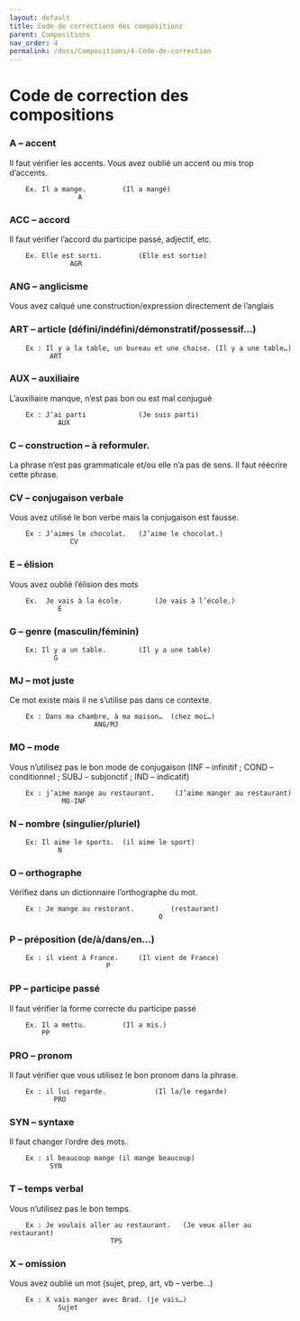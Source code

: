```yaml
---
layout: default
title: Code de corrections des compositions
parent: Compositions
nav_order: 4
permalink: /docs/Compositions/4-Code-de-correction
---
```


# Code de correction des compositions

###  A – accent
Il faut vérifier les accents. Vous avez oublié un accent ou mis trop d’accents.

		Ex. Il a mange.			(Il a mangé)
			         A

### ACC – accord
Il faut vérifier l’accord du participe passé, adjectif, etc.

		Ex. Elle est sorti.			(Elle est sortie) 
			       AGR

### ANG – anglicisme
Vous avez calqué une construction/expression directement de l’anglais

### ART – article (défini/indéfini/démonstratif/possessif…)
		
		Ex : Il y a la table, un bureau et une chaise. (Il y a une table…)
			  ART 			

### AUX – auxiliaire
L’auxiliaire manque, n’est pas bon ou est mal conjugué

		Ex : J’ai parti  			(Je suis parti)
		        AUX

### C – construction – à reformuler. 
La phrase n’est pas grammaticale et/ou elle n’a pas de sens. Il faut réécrire cette phrase.

### CV – conjugaison verbale
Vous avez utilisé le bon verbe mais la conjugaison est fausse.
		
		Ex : J’aimes le chocolat.	(J’aime le chocolat.)
		           CV

### E – élision
Vous avez oublié l’élision des mots

		Ex.  Je vais à la école.  		(Je vais à l’école.)
				E

### G – genre (masculin/féminin)
		
		Ex: Il y a un table.		(Il y a une table)
			   G
				
### MJ – mot juste
Ce mot existe mais il ne s’utilise pas dans ce contexte.
	
		Ex : Dans ma chambre, à ma maison… 	(chez moi…)
					     ANG/MJ	

### MO – mode
Vous n’utilisez pas le bon mode de conjugaison 
(INF – infinitif ; COND – conditionnel ; SUBJ – subjonctif ; IND – indicatif)

		Ex : j’aime mange au restaurant.     (J’aime manger au restaurant)
			     MO-INF	

### N – nombre (singulier/pluriel)
		
		Ex: Il aime le sports.	(il aime le sport)
				N

### O – orthographe 
Vérifiez dans un dictionnaire l’orthographe du mot.
		
		Ex : Je mange au restorant. 		(restaurant)
				                         O

### P – préposition  (de/à/dans/en…)
		
		Ex : il vient à France. 	(Il vient de France)
			                P

### PP – participe passé
Il faut vérifier la forme correcte du participe passé

		Ex. Il a mettu.			(Il a mis.)
			PP

### PRO – pronom
Il faut vérifier que vous utilisez le bon pronom dans la phrase.

		Ex : il lui regarde.			(Il la/le regarde)
		       PRO

### SYN – syntaxe
Il faut changer l’ordre des mots.

		Ex : il beaucoup mange (il mange beaucoup)
			  SYN

### T – temps verbal
Vous n’utilisez pas le bon temps.
		
		Ex : Je voulais aller au restaurant.   (Je veux aller au restaurant)         
                             TPS

### X – omission
Vous avez oublié un mot (sujet, prep, art, vb – verbe…)
		
		Ex : X vais manger avec Brad. (je vais…)
		        Sujet


